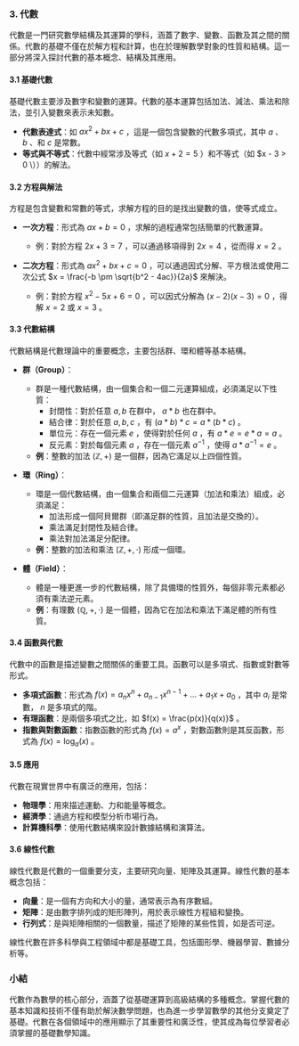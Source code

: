### 3. 代數

代數是一門研究數學結構及其運算的學科，涵蓋了數字、變數、函數及其之間的關係。代數的基礎不僅在於解方程和計算，也在於理解數學對象的性質和結構。這一部分將深入探討代數的基本概念、結構及其應用。

#### 3.1 基礎代數

基礎代數主要涉及數字和變數的運算。代數的基本運算包括加法、減法、乘法和除法，並引入變數來表示未知數。

- **代數表達式**：如  $ax^2 + bx + c$ ，這是一個包含變數的代數多項式，其中  $a$ 、 $b$ 、和  $c$  是常數。
- **等式與不等式**：代數中經常涉及等式（如  $x + 2 = 5$ ）和不等式（如  $x - 3 > 0 \））的解法。

#### 3.2 方程與解法

方程是包含變數和常數的等式，求解方程的目的是找出變數的值，使等式成立。

- **一次方程**：形式為  $ax + b = 0$ ，求解的過程通常包括簡單的代數運算。
  - 例：對於方程  $2x + 3 = 7$ ，可以通過移項得到  $2x = 4$ ，從而得  $x = 2$ 。

- **二次方程**：形式為  $ax^2 + bx + c = 0$ ，可以通過因式分解、平方根法或使用二次公式  $x = \frac{-b \pm \sqrt{b^2 - 4ac}}{2a}$  來解決。
  - 例：對於方程  $x^2 - 5x + 6 = 0$ ，可以因式分解為  $(x - 2)(x - 3) = 0$ ，得解  $x = 2$  或  $x = 3$ 。

#### 3.3 代數結構

代數結構是代數理論中的重要概念，主要包括群、環和體等基本結構。

- **群（Group）**：
  - 群是一種代數結構，由一個集合和一個二元運算組成，必須滿足以下性質：
    - 封閉性：對於任意  $a, b$  在群中， $a * b$  也在群中。
    - 結合律：對於任意  $a, b, c$ ，有  $(a * b) * c = a * (b * c)$ 。
    - 單位元：存在一個元素  $e$ ，使得對於任何  $a$ ，有  $a * e = e * a = a$ 。
    - 反元素：對於每個元素  $a$ ，存在一個元素  $a^{-1}$ ，使得  $a * a^{-1} = e$ 。
  - **例**：整數的加法  $(\mathbb{Z}, +)$  是一個群，因為它滿足以上四個性質。

- **環（Ring）**：
  - 環是一個代數結構，由一個集合和兩個二元運算（加法和乘法）組成，必須滿足：
    - 加法形成一個阿貝爾群（即滿足群的性質，且加法是交換的）。
    - 乘法滿足封閉性及結合律。
    - 乘法對加法滿足分配律。
  - **例**：整數的加法和乘法  $(\mathbb{Z}, +, \cdot)$  形成一個環。

- **體（Field）**：
  - 體是一種更進一步的代數結構，除了具備環的性質外，每個非零元素都必須有乘法逆元素。
  - **例**：有理數  $(\mathbb{Q}, +, \cdot)$  是一個體，因為它在加法和乘法下滿足體的所有性質。

#### 3.4 函數與代數

代數中的函數是描述變數之間關係的重要工具。函數可以是多項式、指數或對數等形式。

- **多項式函數**：形式為  $f(x) = a_n x^n + a_{n-1} x^{n-1} + ... + a_1 x + a_0$ ，其中  $a_i$  是常數， $n$  是多項式的階。
- **有理函數**：是兩個多項式之比，如  $f(x) = \frac{p(x)}{q(x)}$ 。
- **指數與對數函數**：指數函數的形式為  $f(x) = a^x$ ，對數函數則是其反函數，形式為  $f(x) = \log_a(x)$ 。

#### 3.5 應用

代數在現實世界中有廣泛的應用，包括：

- **物理學**：用來描述運動、力和能量等概念。
- **經濟學**：通過方程和模型分析市場行為。
- **計算機科學**：使用代數結構來設計數據結構和演算法。

#### 3.6 線性代數

線性代數是代數的一個重要分支，主要研究向量、矩陣及其運算。線性代數的基本概念包括：

- **向量**：是一個有方向和大小的量，通常表示為有序數組。
- **矩陣**：是由數字排列成的矩形陣列，用於表示線性方程組和變換。
- **行列式**：是與矩陣相關的一個數量，描述了矩陣的某些性質，如是否可逆。

線性代數在許多科學與工程領域中都是基礎工具，包括圖形學、機器學習、數據分析等。

### 小結

代數作為數學的核心部分，涵蓋了從基礎運算到高級結構的多種概念。掌握代數的基本知識和技術不僅有助於解決數學問題，也為進一步學習數學的其他分支奠定了基礎。代數在各個領域中的應用顯示了其重要性和廣泛性，使其成為每位學習者必須掌握的基礎數學知識。